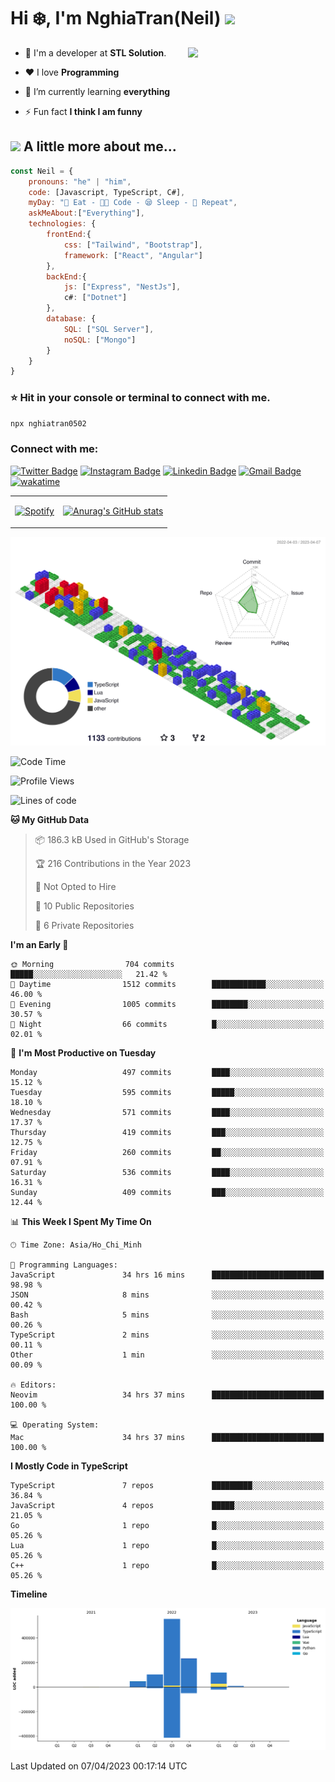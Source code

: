 <h1>Hi ❄️, I'm NghiaTran(Neil) <img src="https://media.giphy.com/media/mGcNjsfWAjY5AEZNw6/giphy.gif" width="50"></h1>

<img align="right" src="https://media.giphy.com/media/M9gbBd9nbDrOTu1Mqx/giphy.gif" width="220">

<!-- [![YouTube Badge](https://img.shields.io/badge/-@Dhruv%20Jain-c4302b?style=flat-square&labelColor=c4302b&logo=youtube&logoColor=white&link=https://www.youtube.com/channel/UCQXt2DMbgcjO5xpAd0cFS8A)](https://www.youtube.com/channel/UCQXt2DMbgcjO5xpAd0cFS8A)  -->


<!-- ## <img src="https://media.giphy.com/media/1GEATImIxEXVR79Dhk/giphy.gif" width="50"> I'm a Developer! -->

<!-- - 🔭 I’m currently working at **STL Solution** -->

- 💼 I'm a developer at **STL Solution**.

- ❤️ I love **Programming**

- 🌱 I’m currently learning **everything**

- ⚡ Fun fact **I think I am funny**

<!-- - 🧐 Portfolio Website, https://#.github.io -->

## <img src="https://media.giphy.com/media/VgCDAzcKvsR6OM0uWg/giphy.gif" width="50"> A little more about me...  

```javascript
const Neil = {
    pronouns: "he" | "him",
    code: [Javascript, TypeScript, C#],
    myDay: "🌭 Eat - 🧑‍💻 Code - 😪 Sleep - 🔁 Repeat",
    askMeAbout:["Everything"],
    technologies: {
        frontEnd:{
            css: ["Tailwind", "Bootstrap"],
            framework: ["React", "Angular"]
        },
        backEnd:{
            js: ["Express", "NestJs"],
            c#: ["Dotnet"]
        },
        database: {
            SQL: ["SQL Server"],
            noSQL: ["Mongo"]
        }
    }
}
```
### ⭐️ Hit in your console or terminal to connect with me.

``` bash
npx nghiatran0502
```

<h3 align="left">Connect with me:</h3>

[![Twitter Badge](https://img.shields.io/badge/-@Nghia-1ca0f1?style=flat-square&labelColor=1ca0f1&logo=twitter&logoColor=white&link=https://twitter.com/neil_maddev)](https://twitter.com/neil_maddev) [![Instagram Badge](https://img.shields.io/badge/-@sudo.nghia-F44747?style=flat-square&labelColor=F44747&logo=instagram&logoColor=white&link=https://instagram.com/sudo.nghia)](https://instagram.com/sudo.nghia) [![Linkedin Badge](https://img.shields.io/badge/-NghiaTran-blue?style=flat-square&logo=Linkedin&logoColor=white&link=https://www.linkedin.com/in/nghiatran0502/)](https://www.linkedin.com/in/nghiatran0502/)
[![Gmail Badge](https://img.shields.io/badge/-nd.madlife@gmail.com-c14438?style=flat-square&logo=Gmail&logoColor=white&link=mailto:nd.madlife@gmail.com)](mailto:nd.madlife@gmail.com) [![wakatime](https://wakatime.com/badge/user/98018afb-c649-4152-b3e1-18c27296e9f8.svg)](https://wakatime.com/@98018afb-c649-4152-b3e1-18c27296e9f8)

<table>
<tr>
    <td valign="center">
    
[![Spotify](https://readme-spo.vercel.app/api/spotify)](https://open.spotify.com/user/USER_NAME)
    </td>
    <td valign="center">
    [![Anurag's GitHub stats](https://github-readme-stats.vercel.app/api?username=nghiatran0502&count_private=true&show_icons=true&theme=onedark)](https://github.com/anuraghazra/github-readme-stats)
    </td>
  </tr>
</table>



<!-- [![NghiaTran's GitHub stats](https://github-readme-stats.vercel.app/api?username=NghiaTran0502&theme=dracula&show_icons=true&count_private=true)](https://github.com/NghiaTran0502) -->

<!-- [![NghiaTran's Language](https://github-readme-stats.vercel.app/api/top-langs?username=nghiatran0502&show_icons=true&locale=en&layout=compact&theme=dracula&count_private=true&hide=php)](https://github.com/NghiaTran0502) -->



![](./profile-3d-contrib/profile-gitblock.svg)



<!--START_SECTION:waka-->
![Code Time](http://img.shields.io/badge/Code%20Time-899%20hrs%2014%20mins-blue)

![Profile Views](http://img.shields.io/badge/Profile%20Views-3-blue)

![Lines of code](https://img.shields.io/badge/From%20Hello%20World%20I%27ve%20Written-1.1%20million%20lines%20of%20code-blue)

**🐱 My GitHub Data** 

> 📦 186.3 kB Used in GitHub's Storage 
 > 
> 🏆 216 Contributions in the Year 2023
 > 
> 🚫 Not Opted to Hire
 > 
> 📜 10 Public Repositories 
 > 
> 🔑 6 Private Repositories 
 > 
**I'm an Early 🐤** 

```text
🌞 Morning                704 commits         █████░░░░░░░░░░░░░░░░░░░░   21.42 % 
🌆 Daytime                1512 commits        ████████████░░░░░░░░░░░░░   46.00 % 
🌃 Evening                1005 commits        ████████░░░░░░░░░░░░░░░░░   30.57 % 
🌙 Night                  66 commits          █░░░░░░░░░░░░░░░░░░░░░░░░   02.01 % 
```
📅 **I'm Most Productive on Tuesday** 

```text
Monday                   497 commits         ████░░░░░░░░░░░░░░░░░░░░░   15.12 % 
Tuesday                  595 commits         █████░░░░░░░░░░░░░░░░░░░░   18.10 % 
Wednesday                571 commits         ████░░░░░░░░░░░░░░░░░░░░░   17.37 % 
Thursday                 419 commits         ███░░░░░░░░░░░░░░░░░░░░░░   12.75 % 
Friday                   260 commits         ██░░░░░░░░░░░░░░░░░░░░░░░   07.91 % 
Saturday                 536 commits         ████░░░░░░░░░░░░░░░░░░░░░   16.31 % 
Sunday                   409 commits         ███░░░░░░░░░░░░░░░░░░░░░░   12.44 % 
```


📊 **This Week I Spent My Time On** 

```text
🕑︎ Time Zone: Asia/Ho_Chi_Minh

💬 Programming Languages: 
JavaScript               34 hrs 16 mins      █████████████████████████   98.98 % 
JSON                     8 mins              ░░░░░░░░░░░░░░░░░░░░░░░░░   00.42 % 
Bash                     5 mins              ░░░░░░░░░░░░░░░░░░░░░░░░░   00.26 % 
TypeScript               2 mins              ░░░░░░░░░░░░░░░░░░░░░░░░░   00.11 % 
Other                    1 min               ░░░░░░░░░░░░░░░░░░░░░░░░░   00.09 % 

🔥 Editors: 
Neovim                   34 hrs 37 mins      █████████████████████████   100.00 % 

💻 Operating System: 
Mac                      34 hrs 37 mins      █████████████████████████   100.00 % 
```

**I Mostly Code in TypeScript** 

```text
TypeScript               7 repos             █████████░░░░░░░░░░░░░░░░   36.84 % 
JavaScript               4 repos             █████░░░░░░░░░░░░░░░░░░░░   21.05 % 
Go                       1 repo              █░░░░░░░░░░░░░░░░░░░░░░░░   05.26 % 
Lua                      1 repo              █░░░░░░░░░░░░░░░░░░░░░░░░   05.26 % 
C++                      1 repo              █░░░░░░░░░░░░░░░░░░░░░░░░   05.26 % 
```



**Timeline**

![Lines of Code chart](https://raw.githubusercontent.com/NghiaTran0502/NghiaTran0502/main/assets/bar_graph.png)


 Last Updated on 07/04/2023 00:17:14 UTC
<!--END_SECTION:waka-->
